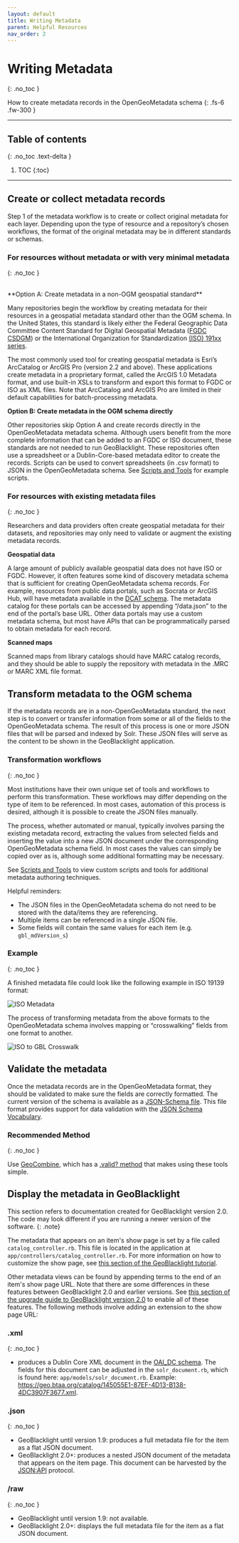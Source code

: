 ```yaml
---
layout: default
title: Writing Metadata
parent: Helpful Resources
nav_order: 2
---
```


# Writing Metadata
{: .no_toc }

How to create metadata records in the OpenGeoMetadata schema
{: .fs-6 .fw-300 }

---
## Table of contents
{: .no_toc .text-delta }

1. TOC
{:toc}

---

## Create or collect metadata records

Step 1 of the metadata workflow is to create or collect original metadata for each layer. Depending upon the type of resource and a repository’s chosen workflows, the format of the original metadata may be in different standards or schemas.

### For resources without metadata or with very minimal metadata
{: .no_toc }

<br>
**Option A: Create metadata in a non-OGM geospatial standard**

Many repositories begin the workflow by creating metadata for their resources in a geospatial metadata standard other than the OGM schema. In the United States, this standard is likely either the Federal Geographic Data Committee Content Standard for Digital Geospatial Metadata ([FGDC CSDGM](https://www.fgdc.gov/metadata/csdgm-standard)) or the International Organization for Standardization [(ISO) 191xx series](https://www.fgdc.gov/metadata/iso-standards).

The most commonly used tool for creating geospatial metadata is Esri’s ArcCatalog or ArcGIS Pro (version 2.2 and above). These applications create metadata in a proprietary format, called the ArcGIS 1.0 Metadata format, and use built-in XSLs to transform and export this format to FGDC or ISO as XML files. Note that ArcCatalog and ArcGIS Pro are limited in their default capabilities for batch-processing metadata.

**Option B: Create metadata in the OGM schema directly**

Other repositories skip Option A and create records directly in the OpenGeoMetadata metadata schema. Although users benefit from the more complete information that can be added to an FGDC or ISO document, these standards are not needed to run GeoBlacklight. These repositories often use a spreadsheet or a Dublin-Core-based metadata editor to create the records. Scripts can be used to convert spreadsheets (in .csv format) to JSON in the OpenGeoMetadata schema. See [Scripts and Tools](../../helpful-resources/scripts-and-tools) for example scripts.

### For resources with existing metadata files
{: .no_toc }

Researchers and data providers often create geospatial metadata for their datasets, and repositories may only need to validate or augment the existing metadata records.

**Geospatial data**

A large amount of publicly available geospatial data does not have ISO or FGDC. However, it often features some kind of discovery metadata schema that is sufficient for creating OpenGeoMetadata schema records. For example, resources from public data portals, such as Socrata or ArcGIS Hub, will have metadata available in the [DCAT schema](https://www.w3.org/TR/vocab-dcat/). The metadata catalog for these portals can be accessed by appending “/data.json” to the end of the portal’s base URL. Other data portals may use a custom metadata schema, but most have APIs that can be programmatically parsed to obtain metadata for each record.

**Scanned maps**

Scanned maps from library catalogs should have MARC catalog records, and they should be able to supply the repository with metadata in the .MRC or MARC XML file format.

## Transform metadata to the OGM schema

If the metadata records are in a non-OpenGeoMetadata standard, the next step is to convert or transfer information from some or all of the fields to the OpenGeoMetadata schema. The result of this process is one or more JSON files that will be parsed and indexed by Solr. These JSON files will serve as the content to be shown in the GeoBlacklight application.

### Transformation workflows
{: .no_toc }

Most institutions have their own unique set of tools and workflows to perform this transformation.  These workflows may differ depending on the type of item to be referenced.  In most cases, automation of this process is desired, although it is possible to create the JSON files manually.

The process, whether automated or manual, typically involves parsing the existing metadata record, extracting the values from selected fields and inserting the value into a new JSON document under the corresponding OpenGeoMetadata schema field. In most cases the values can simply be copied over as is, although some additional formatting may be necessary.

See [Scripts and Tools](../../helpful-resources/scripts-and-tools) to view custom scripts and tools for additional metadata authoring techniques.

Helpful reminders:

* The JSON files in the OpenGeoMetadata schema do not need to be stored with the data/items they are referencing.
* Multiple items can be referenced in a single JSON file.
* Some fields will contain the same values for each item (e.g. `gbl_mdVersion_s`)

### Example
{: .no_toc }

A finished metadata file could look like the following example in ISO 19139 format:

![ISO Metadata ](/../assets/images/ISO_snippet.png)

The process of transforming metadata from the above formats to the OpenGeoMetadata schema involves mapping or “crosswalking” fields from one format to another.

![ISO to GBL Crosswalk](/../assets/images/ISO-GBL.jpg)

## Validate the metadata

Once the metadata records are in the OpenGeoMetadata format, they should be validated to make sure the fields are correctly formatted. The current version of the schema is available as a [JSON-Schema file](https://github.com/geoblacklight/geoblacklight/tree/main/schema). This file format provides support for data validation with the [JSON Schema Vocabulary](http://json-schema.org).

### Recommended Method
{: .no_toc }

Use [GeoCombine](https://github.com/OpenGeoMetadata/GeoCombine), which has a [.valid? method](http://www.rubydoc.info/gems/geo_combine/0.1.0/GeoCombine/Geoblacklight#valid%3F-instance_method) that makes using these tools simple.

## Display the metadata in GeoBlacklight

This section refers to documentation created for GeoBlacklight version 2.0. The code may look different if you are running a newer version of the software.
{: .note}

The metadata that appears on an item's show page is set by a file called `catalog_controller.rb`. This file is located in the application at `app/controllers/catalog_controller.rb`. For more information on how to customize the show page, see [this section of the GeoBlacklight tutorial](https://geoblacklight.org/tutorial/2015/02/09/customize-your-application.html#customize-metadata-shown).

Other metadata views can be found by appending terms to the end of an item's show page URL. Note that there are some differences in these features between GeoBlacklight 2.0 and earlier versions. See [this section of the upgrade guide to GeoBlacklight version 2.0](https://github.com/geoblacklight/geoblacklight/wiki/GeoBlacklight-2.0-Upgrade-Guide#update-catalogcontroller) to enable all of these features. The following methods involve adding an extension to the show page URL:

### .xml
{: .no_toc }

* produces a Dublin Core XML document in the [OAI_DC schema](https://www.openarchives.org/OAI/2.0/oai_dc.xsd). The fields for this document can be adjusted in the `solr_document.rb`, which is found here: `app/models/solr_document.rb`. Example: https://geo.btaa.org/catalog/145055E1-87EF-4D13-B138-4DC3907F3677.xml.

### .json
{: .no_toc }

* GeoBlacklight until version 1.9: produces a full metadata file for the item as a flat JSON document.
* GeoBlacklight 2.0+: produces a nested JSON document of the metadata that appears on the item page. This document can be harvested by the [JSON:API](https://jsonapi.org/) protocol.

### /raw
{: .no_toc }

* GeoBlacklight until version 1.9: not available.
* GeoBlacklight 2.0+: displays the full metadata file for the item as a flat JSON document.
